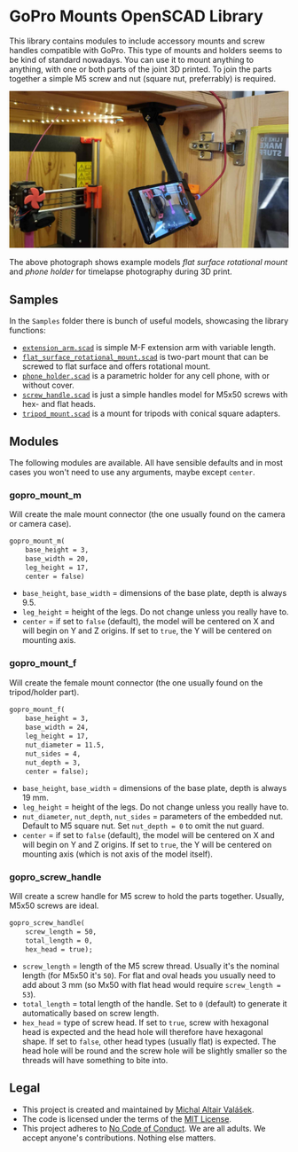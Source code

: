 # GoPro Mounts OpenSCAD Library

This library contains modules to include accessory mounts and screw handles compatible with GoPro. This type of mounts and holders seems to be kind of standard nowadays. You can use it to mount anything to anything, with one or both parts of the joint 3D printed. To join the parts together a simple M5 screw and nut (square nut, preferrably) is required.

![](Samples/flat_surface_rotational_mount.jpg)

The above photograph shows example models _flat surface rotational mount_ and _phone holder_ for timelapse photography during 3D print.

## Samples

In the `Samples` folder there is bunch of useful models, showcasing the library functions:

* [`extension_arm.scad`](Samples/extension_arm.scad) is simple M-F extension arm with variable length.
* [`flat_surface_rotational_mount.scad`](Samples/flat_surface_rotational_mount.scad) is two-part mount that can be screwed to flat surface and offers rotational mount.
* [`phone_holder.scad`](Samples/phone_holder.scad) is a parametric holder for any cell phone, with or without cover.
* [`screw_handle.scad`](Samples/screw_handle.scad) is just a simple handles model for M5x50 screws with hex- and flat heads.
* [`tripod_mount.scad`](Samples/tripod_mount.scad) is a mount for tripods with conical square adapters.

## Modules

The following modules are available. All have sensible defaults and in most cases you won't need to use any arguments, maybe except `center`.

### gopro_mount_m

Will create the male mount connector (the one usually found on the camera or camera case).

    gopro_mount_m(
        base_height = 3, 
        base_width = 20, 
        leg_height = 17, 
        center = false)

* `base_height`, `base_width` = dimensions of the base plate, depth is always 9.5.
* `leg_height` = height of the legs. Do not change unless you really have to.
* `center` = if set to `false` (default), the model will be centered on X and will begin on Y and Z origins. If set to `true`, the Y will be centered on mounting axis.

### gopro_mount_f

Will create the female mount connector (the one usually found on the tripod/holder part).

    gopro_mount_f(
        base_height = 3, 
        base_width = 24, 
        leg_height = 17, 
        nut_diameter = 11.5, 
        nut_sides = 4, 
        nut_depth = 3, 
        center = false);

* `base_height`, `base_width` = dimensions of the base plate, depth is always 19 mm.
* `leg_height` = height of the legs. Do not change unless you really have to.
* `nut_diameter`, `nut_depth`, `nut_sides` = parameters of the embedded nut. Default to M5 square nut. Set `nut_depth = 0` to omit the nut guard.
* `center` = if set to `false` (default), the model will be centered on X and will begin on Y and Z origins. If set to `true`, the Y will be centered on mounting axis (which is not axis of the model itself).

### gopro_screw_handle

Will create a screw handle for M5 screw to hold the parts together. Usually, M5x50 screws are ideal.

    gopro_screw_handle(
        screw_length = 50,
        total_length = 0, 
        hex_head = true);

* `screw_length` = length of the M5 screw thread. Usually it's the nominal length (for M5x50 it's `50`). For flat and oval heads you usually need to add about 3 mm (so Mx50 with flat head would require `screw_length = 53`).
* `total_length` = total length of the handle. Set to `0` (default) to generate it automatically based on screw length.
* `hex_head` = type of screw head. If set to `true`, screw with hexagonal head is expected and the head hole will therefore have hexagonal shape. If set to `false`, other head types (usually flat) is expected. The head hole will be round and the screw hole will be slightly smaller so the threads will have something to bite into.

## Legal

* This project is created and maintained by [Michal Altair Valášek](https://www.rider.cz/).
* The code is licensed under the terms of the [MIT License](LICENSE).
* This project adheres to [No Code of Conduct](CODE_OF_CONDUCT.md). We are all adults. We accept anyone's contributions. Nothing else matters.